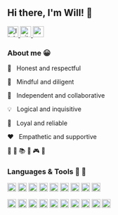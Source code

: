 
## Hi there, I'm Will! 👋

<a href='https://www.linkedin.com/in/orenjiku/' >
  <img src='https://img.shields.io/badge/Orenjiku-0077B5?logo=linkedin&logoColor=white' alt='linkedin' height='25px' /> 
</a>
<a href='https://www.github.com/Orenjiku/' >
  <img src='https://img.shields.io/badge/Orenjiku-100000?logo=github&logoColor=white' alt='github' height='25px'/> 
</a>
<a href='mailto: wdchang86@gmail.com' >
  <img src='https://img.shields.io/badge/Orenjiku-D14836?logo=gmail&logoColor=white' alt='gmail' height='25px'/> 
</a>

### About me :grinning:

:star2: &nbsp; Honest and respectful  

:eyes: &nbsp; Mindful and diligent  

:wolf: &nbsp; Independent and collaborative  

:bulb: &nbsp; Logical and inquisitive  

:honeybee: &nbsp; Loyal and reliable   

:heart: &nbsp; Empathetic and supportive  

:runner: :bicyclist: :books: :game_die: :video_game: :bread:  


### Languages & Tools :speech_balloon: :hammer:
<span><img src='https://img.shields.io/badge/JavaScript-323330?logo=javascript&logoColor=F7DF1E' alt='js' height='20px'/>
<img src='https://img.shields.io/badge/React-20232A?logo=react&logoColor=61DAFB' alt='react' height='20px'/>
<img src='https://img.shields.io/badge/Redux-593D88?logo=redux&logoColor=white' alt='redux' height='20px'/>
<img src='https://img.shields.io/badge/HTML5-E34F26?logo=html5&logoColor=white' alt='html' height='20px'/>
<img src='https://img.shields.io/badge/CSS3-1572B6?logo=css3&logoColor=white' alt='css' height='20px'/>
<img src='https://img.shields.io/badge/jQuery-FF9E0F?logo=jquery&logoColor=white' alt='jquery' height='20px'/>
<img src='https://img.shields.io/badge/Axios-5455FE?logoColor=black' alt='axios' height='20px'/>
<img src='https://img.shields.io/badge/Babel-F7DF1E?logo=babel&logoColor=black' alt='babel' height='20px'/>
<img src='https://img.shields.io/badge/Webpack-8DD6F9?logo=webpack&logoColor=black' alt='webpack' height='20px'/></span>

<span><img src='https://img.shields.io/badge/Node.js-43853D?logo=node.js&logoColor=white' alt='nodejs' height='20px'/>
<img src='https://img.shields.io/badge/Express-000000?logo=express&logoColor=white' alt='express' height='20px'/>
<img src='https://img.shields.io/badge/MySQL-004088?logo=mysql&logoColor=white' alt='mysql' height='20px'/>
<img src='https://img.shields.io/badge/MongoDB-4EA94B?logo=mongodb&logoColor=white' alt='mongodb' height='20px'/>
<img src='https://img.shields.io/badge/npm-CB3837?logo=npm&logoColor=white' alt='npm' height='20px'/>
<img src='https://img.shields.io/badge/Yarn-2C8EBB?logo=yarn&logoColor=white' alt='yarn' height='20px'/>
<img src='https://img.shields.io/badge/Git-F05032?logo=git&logoColor=white' alt='git' height='20px'/>
<img src='https://img.shields.io/badge/Postman-FF6C37?logo=Postman&logoColor=white' alt='postman' height='20px'/>
<img src='https://img.shields.io/badge/Heroku-430098?logo=heroku&logoColor=white' alt='heroku' height='20px'/>
<img src='https://img.shields.io/badge/VS Code-0078D4?logo=visual%20studio%20code&logoColor=white' alt='vscode' height='20px'/></span>
